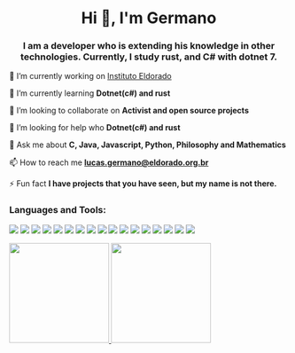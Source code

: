<h1 align="center">Hi 👋, I'm Germano</h1>
<h3 align="center">I am a developer who is extending his knowledge in other technologies. Currently, I study rust, and C# with dotnet 7.</h3>


 🔭 I’m currently working on [Instituto Eldorado](https://www.eldorado.org.br/)

 🌱 I’m currently learning **Dotnet(c#) and rust**

 👯 I’m looking to collaborate on **Activist and open source projects**

 🤝 I’m looking for help who **Dotnet(c#) and rust**

 💬 Ask me about **C, Java, Javascript, Python, Philosophy and Mathematics**

 📫 How to reach me **lucas.germano@eldorado.org.br**

 ⚡ Fun fact **I have projects that you have seen, but my name is not there.**


<h3 align="left">Languages and Tools:</h3>

![](https://img.shields.io/badge/Code-Css-informational?style=flat&logo=css3&logoColor=white&color=18650a)
![](https://img.shields.io/badge/Code-Javascript-informational?style=flat&logo=javascript&logoColor=white&color=18650a)
![](https://img.shields.io/badge/Code-NodeJS-informational?style=flat&logo=nodedotjs&logoColor=white&color=18650a)
![](https://img.shields.io/badge/Code-Python-informational?style=flat&logo=python&logoColor=white&color=18650a)
![](https://img.shields.io/badge/Code-Java-informational?style=flat&logo=java&logoColor=white&color=18650a)
![](https://img.shields.io/badge/Code-C-informational?style=flat&logo=c&logoColor=white&color=18650a)
![](https://img.shields.io/badge/Code-ReactJS-informational?style=flat&logo=react&logoColor=white&color=18650a)
![](https://img.shields.io/badge/Code-NextJS-informational?style=flat&logo=nextdotjs&logoColor=white&color=18650a)
![](https://img.shields.io/badge/Tools-Docker-informational?style=flat&logo=docker&logoColor=white&color=18650a)
![](https://img.shields.io/badge/Database-MySQL-informational?style=flat&logo=mysql&logoColor=white&color=18650a)
![](https://img.shields.io/badge/Database-MongoDB-informational?style=flat&logo=mongodb&logoColor=white&color=18650a)
![](https://img.shields.io/badge/Database-PostgreSQL-informational?style=flat&logo=postgresql&logoColor=white&color=18650a)
![](https://img.shields.io/badge/Cms-Ghost-informational?style=flat&logo=ghost&logoColor=white&color=18650a)
![](https://img.shields.io/badge/Cms-Wordpress-informational?style=flat&logo=wordpress&logoColor=white&color=18650a)
![](https://img.shields.io/badge/Design-Photoshop-informational?style=flat&logo=adobephotoshop&logoColor=white&color=18650a)
![](https://img.shields.io/badge/Design-Figma-informational?style=flat&logo=figma&logoColor=white&color=18650a)
![](https://img.shields.io/badge/Design-Canva-informational?style=flat&logo=canva&logoColor=white&color=18650a)    

 <div>
  <a href="https://github.com/devGermano">
  <img height="180em" src="https://github-readme-stats.vercel.app/api?username=devGermano&show_icons=true&theme=dark&include_all_commits=true&count_private=true"/>
  <img height="180em" src="https://github-readme-stats.vercel.app/api/top-langs/?username=devGermano&layout=compact&langs_count=7&theme=dark"/>
  </a>
</div>
